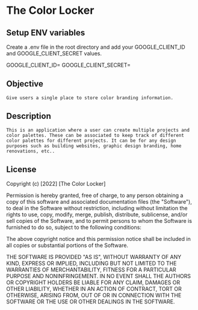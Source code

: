 # The Color Locker

## Setup ENV variables

Create a .env file in the root directory and add your GOOGLE_CLIENT_ID and GOOGLE_CLIENT_SECRET values.

GOOGLE_CLIENT_ID=<your id here>
GOOGLE_CLIENT_SECRET=<your secret here>

## Objective

    Give users a single place to store color branding information.

## Description

    This is an application where a user can create multiple projects and color palettes. These can be associated to keep track of different color palettes for different projects. It can be for any design purposes such as building websites, graphic design branding, home renovations, etc..

## License

Copyright (c) [2022] [The Color Locker]

Permission is hereby granted, free of charge, to any person obtaining a copy
of this software and associated documentation files (the "Software"), to deal
in the Software without restriction, including without limitation the rights
to use, copy, modify, merge, publish, distribute, sublicense, and/or sell
copies of the Software, and to permit persons to whom the Software is
furnished to do so, subject to the following conditions:

The above copyright notice and this permission notice shall be included in all
copies or substantial portions of the Software.

THE SOFTWARE IS PROVIDED "AS IS", WITHOUT WARRANTY OF ANY KIND, EXPRESS OR
IMPLIED, INCLUDING BUT NOT LIMITED TO THE WARRANTIES OF MERCHANTABILITY,
FITNESS FOR A PARTICULAR PURPOSE AND NONINFRINGEMENT. IN NO EVENT SHALL THE
AUTHORS OR COPYRIGHT HOLDERS BE LIABLE FOR ANY CLAIM, DAMAGES OR OTHER
LIABILITY, WHETHER IN AN ACTION OF CONTRACT, TORT OR OTHERWISE, ARISING FROM,
OUT OF OR IN CONNECTION WITH THE SOFTWARE OR THE USE OR OTHER DEALINGS IN THE
SOFTWARE.